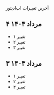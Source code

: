 آخرین تغییرات اپ‌ادیتور

۴ مرداد ۱۴۰۳
 ----
 - تغییر ۱
 - تغییر ۲
 - تغییر ۳

۳ مرداد ۱۴۰۳
 ----
 - تغییر ۱
 - تغییر ۲
 - تغییر ۳